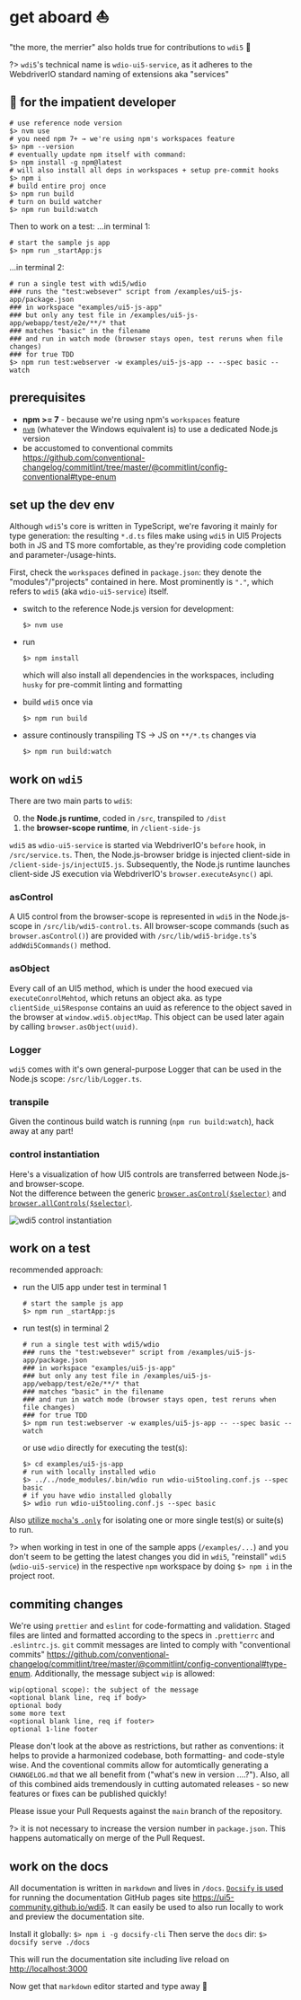 # get aboard ⛵️

"the more, the merrier" also holds true for contributions to `wdi5` 🤗

<!-- prettier-ignore-start -->

<!-- markdownlint-disable MD037 -->
?> `wdi5`'s technical name is `wdio-ui5-service`, as it adheres to the WebdriverIO standard naming of extensions aka "services"
<!-- markdownlint-enable MD037 -->

<!-- prettier-ignore-end -->

## 🏃 for the impatient developer

```shell
# use reference node version
$> nvm use
# you need npm 7+ → we're using npm's workspaces feature
$> npm --version
# eventually update npm itself with command:
$> npm install -g npm@latest
# will also install all deps in workspaces + setup pre-commit hooks
$> npm i
# build entire proj once
$> npm run build
# turn on build watcher
$> npm run build:watch
```

Then to work on a test:
...in terminal 1:

```shell
# start the sample js app
$> npm run _startApp:js
```

...in terminal 2:

```shell
# run a single test with wdi5/wdio
### runs the "test:websever" script from /examples/ui5-js-app/package.json
### in workspace "examples/ui5-js-app"
### but only any test file in /examples/ui5-js-app/webapp/test/e2e/**/* that
### matches "basic" in the filename
### and run in watch mode (browser stays open, test reruns when file changes)
### for true TDD
$> npm run test:webserver -w examples/ui5-js-app -- --spec basic --watch
```

## prerequisites

- **npm >= 7** - because we're using npm's `workspaces` feature
- [`nvm`](https://github.com/nvm-sh/nvm) (whatever the Windows equivalent is) to use a dedicated Node.js version
- be accustomed to conventional commits <https://github.com/conventional-changelog/commitlint/tree/master/@commitlint/config-conventional#type-enum>

## set up the dev env

Although `wdi5`'s core is written in TypeScript, we're favoring it mainly for type generation: the resulting `*.d.ts` files make using `wdi5` in UI5 Projects both in JS and TS more comfortable, as they're providing code completion and parameter-/usage-hints.

First, check the `workspaces` defined in `package.json`: they denote the "modules"/"projects" contained in here.
Most prominently is `"."`, which refers to `wdi5` (aka `wdio-ui5-service`) itself.

- switch to the reference Node.js version for development:

  ```shell
  $> nvm use
  ```

- run

  ```shell
  $> npm install
  ```

  which will also install all dependencies in the workspaces, including
  `husky` for pre-commit linting and formatting

- build `wdi5` once via

  ```shell
  $> npm run build
  ```

- assure continously transpiling TS -> JS on `**/*.ts` changes via

  ```shell
  $> npm run build:watch
  ```

## work on `wdi5`

There are two main parts to `wdi5`:

0. the **Node.js runtime**, coded in `/src`, transpiled to `/dist`
1. the **browser-scope runtime**, in `/client-side-js`

`wdi5` as `wdio-ui5-service` is started via WebdriverIO's `before` hook, in `/src/service.ts`.
Then, the Node.js-browser bridge is injected client-side in `/client-side-js/injectUI5.js`.
Subsequently, the Node.js runtime launches client-side JS execution via WebdriverIO's `browser.executeAsync()` api.

### asControl

A UI5 control from the browser-scope is represented in `wdi5` in the Node.js-scope in `/src/lib/wdi5-control.ts`.
All browser-scope commands (such as `browser.asControl()`) are provided with `/src/lib/wdi5-bridge.ts`'s `addWdi5Commands()` method.

### asObject

Every call of an UI5 method, which is under the hood execued via `executeConrolMehtod`, which retuns an object aka. as type `clientSide_ui5Response` contains an uuid as reference to the object saved in the browser at `window.wdi5.objectMap`. This object can be used later again by calling `browser.asObject(uuid)`.

### Logger

`wdi5` comes with it's own general-purpose Logger that can be used in the Node.js scope: `/src/lib/Logger.ts`.

### transpile

Given the continous build watch is running (`npm run build:watch`), hack away at any part!

### control instantiation

Here's a visualization of how UI5 controls are transferred between Node.js- and browser-scope.  
Not the difference between the generic [`browser.asControl($selector)`](/usage#ascontrol) and [`browser.allControls($selector)`](/usage#allcontrols).

![wdi5 control instantiation](./wdi5-control-instantiation.png)

## work on a test

recommended approach:

- run the UI5 app under test in terminal 1

  ```shell
  # start the sample js app
  $> npm run _startApp:js
  ```

- run test(s) in terminal 2

  ```shell
  # run a single test with wdi5/wdio
  ### runs the "test:websever" script from /examples/ui5-js-app/package.json
  ### in workspace "examples/ui5-js-app"
  ### but only any test file in /examples/ui5-js-app/webapp/test/e2e/**/* that
  ### matches "basic" in the filename
  ### and run in watch mode (browser stays open, test reruns when file changes)
  ### for true TDD
  $> npm run test:webserver -w examples/ui5-js-app -- --spec basic --watch
  ```

  or use `wdio` directly for executing the test(s):

  ```shell
  $> cd examples/ui5-js-app
  # run with locally installed wdio
  $> ../../node_modules/.bin/wdio run wdio-ui5tooling.conf.js --spec basic
  # if you have wdio installed globally
  $> wdio run wdio-ui5tooling.conf.js --spec basic
  ```

Also [utilize `mocha`'s `.only`](https://mochajs.org/#exclusive-tests) for isolating one or more single test(s) or suite(s) to run.

?> when working in test in one of the sample apps (`/examples/...`) and you don't seem to be getting the latest changes you did in `wdi5`,
"reinstall" `wdi5` (`wdio-ui5-service`) in the respective `npm` workspace by doing `$> npm i` in the project root.

## commiting changes

We're using `prettier` and `eslint` for code-formatting and validation.
Staged files are linted and formatted according to the specs in `.prettierrc` and `.eslintrc.js`.
`git` commit messages are linted to comply with "conventional commits" <https://github.com/conventional-changelog/commitlint/tree/master/@commitlint/config-conventional#type-enum>. Additionally, the message subject `wip` is allowed:

```shell
wip(optional scope): the subject of the message
<optional blank line, req if body>
optional body
some more text
<optional blank line, req if footer>
optional 1-line footer
```

Please don't look at the above as restrictions, but rather as conventions: it helps to provide a harmonized codebase, both formatting- and code-style wise. And the coventional commits allow for automtically generating a `CHANGELOG.md` that we all benefit from ("what's new in version ....?").
Also, all of this combined aids tremendously in cutting automated releases - so new features or fixes can be published quickly!

Please issue your Pull Requests against the `main` branch of the repository.

?> it is not necessary to increase the version number in `package.json`. This happens automatically on merge of the Pull Request.

## work on the docs

All documentation is written in `markdown` and lives in `/docs`.
[`Docsify` is used](https://docsify.js.org/#/) for running the documentation GitHub pages site <https://ui5-community.github.io/wdi5>. It can easily be used to also run locally to work and preview the documentation site.

Install it globally: `$> npm i -g docsify-cli`
Then serve the `docs` dir: `$> docsify serve ./docs`

This will run the documentation site including live reload on <http://localhost:3000>

Now get that `markdown` editor started and type away 🤗
